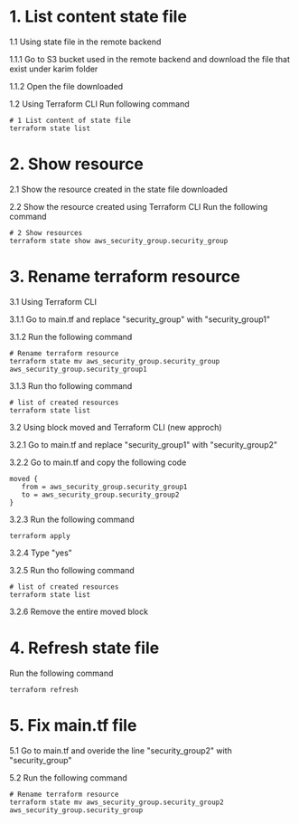 # 1. List content state file 
1.1 Using state file in the remote backend

1.1.1 Go to S3 bucket used in the remote backend and download the file that exist under karim folder

1.1.2 Open the file downloaded

1.2 Using Terraform CLI
Run following command
```
# 1 List content of state file
terraform state list
```

# 2. Show resource
2.1 Show the resource created in the state file downloaded

2.2 Show the resource created using Terraform CLI
Run the following command
```
# 2 Show resources
terraform state show aws_security_group.security_group
```

# 3. Rename terraform resource
3.1 Using Terraform CLI 

3.1.1 Go to main.tf and replace "security_group" with "security_group1"

3.1.2 Run the following command   
```
# Rename terraform resource
terraform state mv aws_security_group.security_group aws_security_group.security_group1
```
3.1.3 Run tho following command
```
# list of created resources
terraform state list
```

3.2 Using block moved and Terraform CLI (new approch)

3.2.1 Go to main.tf and replace "security_group1" with "security_group2"

3.2.2 Go to main.tf and copy the following code
```
moved {
   from = aws_security_group.security_group1
   to = aws_security_group.security_group2
}
```

3.2.3 Run the following command
```
terraform apply
```
3.2.4 Type "yes"

3.2.5 Run tho following command
```
# list of created resources
terraform state list
```

3.2.6 Remove the entire moved block

# 4. Refresh state file
Run the following command
```
terraform refresh
```

# 5. Fix main.tf file
5.1 Go to main.tf and overide the line "security_group2" with "security_group"

5.2 Run the following command   
```
# Rename terraform resource
terraform state mv aws_security_group.security_group2 aws_security_group.security_group
```